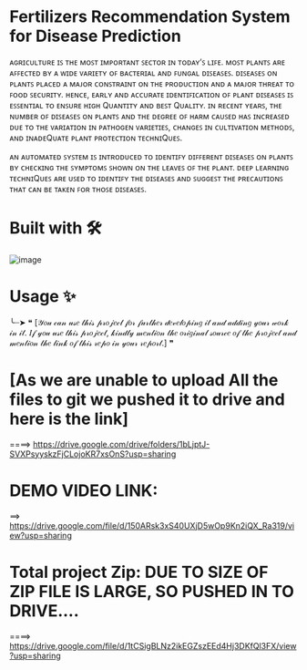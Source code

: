 # Fertilizers Recommendation System for Disease Prediction


 ᴀɢʀɪᴄᴜʟᴛᴜʀᴇ ɪꜱ ᴛʜᴇ ᴍᴏꜱᴛ ɪᴍᴘᴏʀᴛᴀɴᴛ ꜱᴇᴄᴛᴏʀ ɪɴ ᴛᴏᴅᴀʏ’ꜱ ʟɪꜰᴇ. ᴍᴏꜱᴛ ᴘʟᴀɴᴛꜱ ᴀʀᴇ ᴀꜰꜰᴇᴄᴛᴇᴅ ʙʏ ᴀ ᴡɪᴅᴇ ᴠᴀʀɪᴇᴛʏ ᴏꜰ ʙᴀᴄᴛᴇʀɪᴀʟ ᴀɴᴅ ꜰᴜɴɢᴀʟ ᴅɪꜱᴇᴀꜱᴇꜱ. ᴅɪꜱᴇᴀꜱᴇꜱ ᴏɴ ᴘʟᴀɴᴛꜱ ᴘʟᴀᴄᴇᴅ ᴀ ᴍᴀᴊᴏʀ ᴄᴏɴꜱᴛʀᴀɪɴᴛ ᴏɴ ᴛʜᴇ ᴘʀᴏᴅᴜᴄᴛɪᴏɴ ᴀɴᴅ ᴀ ᴍᴀᴊᴏʀ ᴛʜʀᴇᴀᴛ ᴛᴏ ꜰᴏᴏᴅ ꜱᴇᴄᴜʀɪᴛʏ. ʜᴇɴᴄᴇ, ᴇᴀʀʟʏ ᴀɴᴅ ᴀᴄᴄᴜʀᴀᴛᴇ ɪᴅᴇɴᴛɪꜰɪᴄᴀᴛɪᴏɴ ᴏꜰ ᴘʟᴀɴᴛ ᴅɪꜱᴇᴀꜱᴇꜱ ɪꜱ ᴇꜱꜱᴇɴᴛɪᴀʟ ᴛᴏ ᴇɴꜱᴜʀᴇ ʜɪɢʜ Qᴜᴀɴᴛɪᴛʏ ᴀɴᴅ ʙᴇꜱᴛ Qᴜᴀʟɪᴛʏ. ɪɴ ʀᴇᴄᴇɴᴛ ʏᴇᴀʀꜱ, ᴛʜᴇ ɴᴜᴍʙᴇʀ ᴏꜰ ᴅɪꜱᴇᴀꜱᴇꜱ ᴏɴ ᴘʟᴀɴᴛꜱ ᴀɴᴅ ᴛʜᴇ ᴅᴇɢʀᴇᴇ ᴏꜰ ʜᴀʀᴍ ᴄᴀᴜꜱᴇᴅ ʜᴀꜱ ɪɴᴄʀᴇᴀꜱᴇᴅ ᴅᴜᴇ ᴛᴏ ᴛʜᴇ ᴠᴀʀɪᴀᴛɪᴏɴ ɪɴ ᴘᴀᴛʜᴏɢᴇɴ ᴠᴀʀɪᴇᴛɪᴇꜱ, ᴄʜᴀɴɢᴇꜱ ɪɴ ᴄᴜʟᴛɪᴠᴀᴛɪᴏɴ ᴍᴇᴛʜᴏᴅꜱ, ᴀɴᴅ ɪɴᴀᴅᴇQᴜᴀᴛᴇ ᴘʟᴀɴᴛ ᴘʀᴏᴛᴇᴄᴛɪᴏɴ ᴛᴇᴄʜɴɪQᴜᴇꜱ.

ᴀɴ ᴀᴜᴛᴏᴍᴀᴛᴇᴅ ꜱʏꜱᴛᴇᴍ ɪꜱ ɪɴᴛʀᴏᴅᴜᴄᴇᴅ ᴛᴏ ɪᴅᴇɴᴛɪꜰʏ ᴅɪꜰꜰᴇʀᴇɴᴛ ᴅɪꜱᴇᴀꜱᴇꜱ ᴏɴ ᴘʟᴀɴᴛꜱ ʙʏ ᴄʜᴇᴄᴋɪɴɢ ᴛʜᴇ ꜱʏᴍᴘᴛᴏᴍꜱ ꜱʜᴏᴡɴ ᴏɴ ᴛʜᴇ ʟᴇᴀᴠᴇꜱ ᴏꜰ ᴛʜᴇ ᴘʟᴀɴᴛ. ᴅᴇᴇᴘ ʟᴇᴀʀɴɪɴɢ ᴛᴇᴄʜɴɪQᴜᴇꜱ ᴀʀᴇ ᴜꜱᴇᴅ ᴛᴏ ɪᴅᴇɴᴛɪꜰʏ ᴛʜᴇ ᴅɪꜱᴇᴀꜱᴇꜱ ᴀɴᴅ ꜱᴜɢɢᴇꜱᴛ ᴛʜᴇ ᴘʀᴇᴄᴀᴜᴛɪᴏɴꜱ ᴛʜᴀᴛ ᴄᴀɴ ʙᴇ ᴛᴀᴋᴇɴ ꜰᴏʀ ᴛʜᴏꜱᴇ ᴅɪꜱᴇᴀꜱᴇꜱ.



# Built with 🛠️
![image](https://user-images.githubusercontent.com/92323184/179819084-254c1958-d2d8-4fa2-81dd-6ce995387895.png)

# Usage ✨
╰┈➤ ❝ [𝒴𝑜𝓊 𝒸𝒶𝓃 𝓊𝓈𝑒 𝓉𝒽𝒾𝓈 𝓅𝓇𝑜𝒿𝑒𝒸𝓉 𝒻𝑜𝓇 𝒻𝓊𝓇𝓉𝒽𝑒𝓇 𝒹𝑒𝓋𝑒𝓁𝑜𝓅𝒾𝓃𝑔 𝒾𝓉 𝒶𝓃𝒹 𝒶𝒹𝒹𝒾𝓃𝑔 𝓎𝑜𝓊𝓇 𝓌𝑜𝓇𝓀 𝒾𝓃 𝒾𝓉. 𝐼𝒻 𝓎𝑜𝓊 𝓊𝓈𝑒 𝓉𝒽𝒾𝓈 𝓅𝓇𝑜𝒿𝑒𝒸𝓉, 𝓀𝒾𝓃𝒹𝓁𝓎 𝓂𝑒𝓃𝓉𝒾𝑜𝓃 𝓉𝒽𝑒 𝑜𝓇𝒾𝑔𝒾𝓃𝒶𝓁 𝓈𝑜𝓊𝓇𝒸𝑒 𝑜𝒻 𝓉𝒽𝑒 𝓅𝓇𝑜𝒿𝑒𝒸𝓉 𝒶𝓃𝒹 𝓂𝑒𝓃𝓉𝒾𝑜𝓃 𝓉𝒽𝑒 𝓁𝒾𝓃𝓀 𝑜𝒻 𝓉𝒽𝒾𝓈 𝓇𝑒𝓅𝑜 𝒾𝓃 𝓎𝑜𝓊𝓇 𝓇𝑒𝓅𝑜𝓇𝓉.] ❞

# [As we are unable to upload All the files to git we pushed it to drive and here is the link]

====> https://drive.google.com/drive/folders/1bLjptJ-SVXPsyyskzFjCLojoKR7xsOnS?usp=sharing

# DEMO VIDEO LINK:
==> https://drive.google.com/file/d/150ARsk3xS40UXjD5wOp9Kn2iQX_Ra319/view?usp=sharing

# Total project Zip:  DUE TO SIZE OF ZIP FILE IS LARGE, SO PUSHED IN TO DRIVE....
====> https://drive.google.com/file/d/1tCSigBLNz2ikEGZszEEd4Hj3DKfQl3FX/view?usp=sharing


 
 
  
 
 
